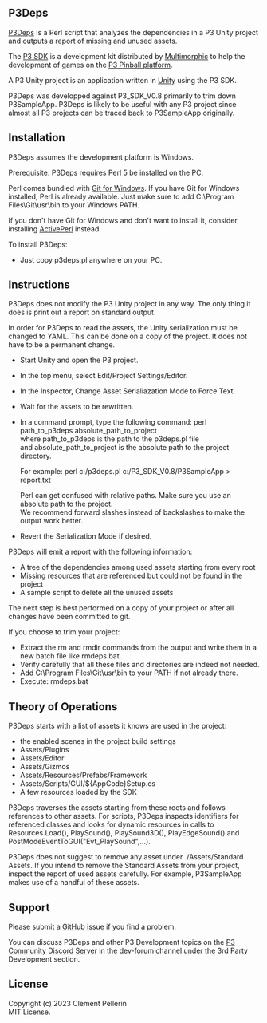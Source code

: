 ## P3Deps

[P3Deps](https://github.com/clempo2/P3Deps) is a Perl script that analyzes the dependencies in a P3 Unity project and outputs a report of missing and unused assets.

The [P3 SDK](https://www.multimorphic.com/support/projects/customer-support/wiki/3rd-Party_Development_Kit) is a development kit distributed by [Multimorphic](https://www.multimorphic.com/) to help the development of games on the [P3 Pinball platform](https://www.multimorphic.com/p3-pinball-platform/).

A P3 Unity project is an application written in [Unity](https://unity.com/) using the P3 SDK.

P3Deps was developped against P3_SDK_V0.8 primarily to trim down P3SampleApp. P3Deps is likely to be useful with any P3 project since almost all P3 projects can be traced back to P3SampleApp originally.

## Installation

P3Deps assumes the development platform is Windows.

Prerequisite: P3Deps requires Perl 5 be installed on the PC.

Perl comes bundled with [Git for Windows](https://git-scm.com/download/win). If you have Git for Windows installed, Perl is already available. Just make sure to add C:\Program Files\Git\usr\bin to your Windows PATH.

If you don't have Git for Windows and don't want to install it, consider installing [ActivePerl](https://www.activestate.com/products/perl/) instead.

To install P3Deps:
- Just copy p3deps.pl anywhere on your PC.

## Instructions

P3Deps does not modify the P3 Unity project in any way. The only thing it does is print out a report on standard output.

In order for P3Deps to read the assets, the Unity serialization must be changed to YAML. This can be done on a copy of the project. It does not have to be a permanent change.

- Start Unity and open the P3 project.
- In the top menu, select Edit/Project Settings/Editor.
- In the Inspector, Change Asset Serialiazation Mode to Force Text.
- Wait for the assets to be rewritten.

- In a command prompt, type the following command:  perl path_to_p3deps absolute_path_to_project  
  where path_to_p3deps is the path to the p3deps.pl file  
  and absolute_path_to_project is the absolute path to the project directory.
  
  For example: perl c:/p3deps.pl c:/P3_SDK_V0.8/P3SampleApp > report.txt

  Perl can get confused with relative paths. Make sure you use an absolute path to the project.  
  We recommend forward slashes instead of backslashes to make the output work better.  
- Revert the Serialization Mode if desired.

P3Deps will emit a report with the following information:
- A tree of the dependencies among used assets starting from every root
- Missing resources that are referenced but could not be found in the project
- A sample script to delete all the unused assets

The next step is best performed on a copy of your project or after all changes have been committed to git.

If you choose to trim your project:
- Extract the rm and rmdir commands from the output and write them in a new batch file like rmdeps.bat
- Verify carefully that all these files and directories are indeed not needed.
- Add C:\Program Files\Git\usr\bin to your PATH if not already there.
- Execute: rmdeps.bat

## Theory of Operations

P3Deps starts with a list of assets it knows are used in the project:
- the enabled scenes in the project build settings
- Assets/Plugins
- Assets/Editor
- Assets/Gizmos
- Assets/Resources/Prefabs/Framework
- Assets/Scripts/GUI/${AppCode}Setup.cs
- A few resources loaded by the SDK

P3Deps traverses the assets starting from these roots and follows references to other assets. For scripts, P3Deps inspects identifiers for referenced classes and looks for dynamic resources in calls to Resources.Load(), PlaySound(), PlaySound3D(), PlayEdgeSound() and PostModeEventToGUI("Evt_PlaySound",...).

P3Deps does not suggest to remove any asset under ./Assets/Standard Assets. If you intend to remove the Standard Assets from your project, inspect the report of used assets carefully. For example, P3SampleApp makes use of a handful of these assets.

## Support

Please submit a [GitHub issue](https://github.com/clempo2/P3Deps/issues) if you find a problem.

You can discuss P3Deps and other P3 Development topics on the [P3 Community Discord Server](https://discord.gg/GuKGcaDkjd) in the dev-forum channel under the 3rd Party Development section.

## License

Copyright (c) 2023 Clement Pellerin  
MIT License.
